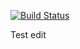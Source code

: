[![Build Status](https://travis-ci.org/bmiles/flowcytometry.svg?branch=master)](https://travis-ci.org/bmiles/flowcytometry)

Test edit
